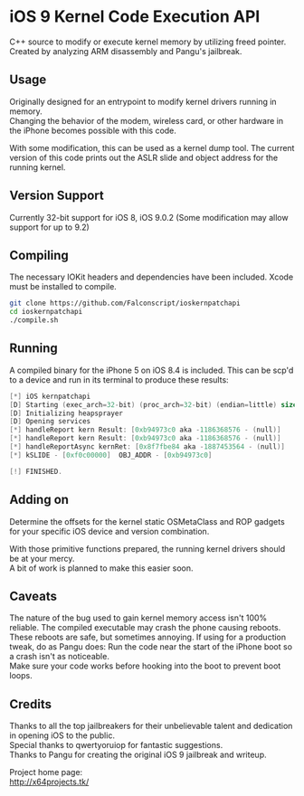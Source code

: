 # iOS 9 Kernel Code Execution API

C++ source to modify or execute kernel memory by utilizing freed pointer. Created by analyzing ARM disassembly and Pangu's jailbreak.

## Usage
Originally designed for an entrypoint to modify kernel drivers running in memory.  
Changing the behavior of the modem, wireless card, or other hardware in the iPhone becomes possible with this code.  

With some modification, this can be used as a kernel dump tool.
The current version of this code prints out the ASLR slide and object address for the running kernel.

## Version Support
Currently 32-bit support for iOS 8, iOS 9.0.2 (Some modification may allow support for up to 9.2)

## Compiling
The necessary IOKit headers and dependencies have been included. Xcode must be installed to compile.
```bash
git clone https://github.com/Falconscript/ioskernpatchapi
cd ioskernpatchapi
./compile.sh
```

## Running
A compiled binary for the iPhone 5 on iOS 8.4 is included. This can be scp'd to a device and run in its terminal to produce these results:
```c
[*] iOS kernpatchapi
[D] Starting (exec_arch=32-bit) (proc_arch=32-bit) (endian=little) sizeof(ull)=8 sizeof(uint64_t)=8
[D] Initializing heapsprayer
[D] Opening services
[*] handleReport kern Result: [0xb94973c0 aka -1186368576 - (null)]
[*] handleReport kern Result: [0xb94973c0 aka -1186368576 - (null)]
[*] handleReportAsync kernRet: [0x8f7fbe84 aka -1887453564 - (null)]
[*] kSLIDE - [0xf0c00000]  OBJ_ADDR - [0xb94973c0]

[!] FINISHED.
```

## Adding on
Determine the offsets for the kernel static OSMetaClass and ROP gadgets for your specific iOS device and version combination.

With those primitive functions prepared, the running kernel drivers should be at your mercy.  
A bit of work is planned to make this easier soon.

## Caveats
The nature of the bug used to gain kernel memory access isn't 100% reliable. The compiled executable may crash the phone causing reboots.  
These reboots are safe, but sometimes annoying. If using for a production tweak, do as Pangu does: Run the code near the start of the iPhone boot so a crash isn't as noticeable.  
Make sure your code works before hooking into the boot to prevent boot loops.  

## Credits
Thanks to all the top jailbreakers for their unbelievable talent and dedication in opening iOS to the public.  
Special thanks to qwertyoruiop for fantastic suggestions.  
Thanks to Pangu for creating the original iOS 9 jailbreak and writeup.


Project home page:  
http://x64projects.tk/
